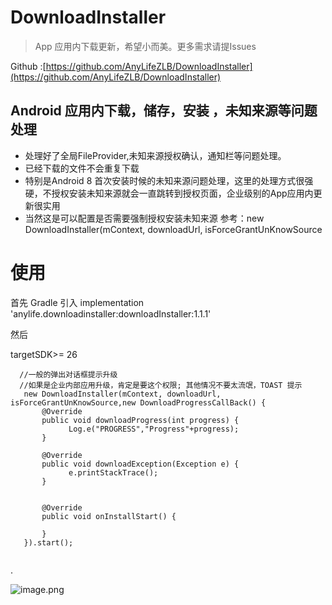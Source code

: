 # DownloadInstaller

>App 应用内下载更新，希望小而美。更多需求请提Issues

Github :[https://github.com/AnyLifeZLB/DownloadInstaller](https://github.com/AnyLifeZLB/DownloadInstaller)


## Android 应用内下载，储存，安装 ，未知来源等问题处理

- 处理好了全局FileProvider,未知来源授权确认，通知栏等问题处理。
- 已经下载的文件不会重复下载
- 特别是Android 8 首次安装时候的未知来源问题处理，这里的处理方式很强硬，不授权安装未知来源就会一直跳转到授权页面，企业级别的App应用内更新很实用
- 当然这是可以配置是否需要强制授权安装未知来源 参考：new DownloadInstaller(mContext, downloadUrl, isForceGrantUnKnowSource


# 使用 
  
  首先 Gradle 引入
  implementation 'anylife.downloadinstaller:downloadInstaller:1.1.1'
  
  然后
  
  targetSDK>= 26
  
  ```
    //一般的弹出对话框提示升级
    //如果是企业内部应用升级，肯定是要这个权限; 其他情况不要太流氓，TOAST 提示
     new DownloadInstaller(mContext, downloadUrl, isForceGrantUnKnowSource,new DownloadProgressCallBack() {
         @Override
         public void downloadProgress(int progress) {
               Log.e("PROGRESS","Progress"+progress);
         }
    
         @Override
         public void downloadException(Exception e) {
               e.printStackTrace();
         }
    

         @Override
         public void onInstallStart() {
    
         }
     }).start();
     
  ```
 
 
 .
 

![image.png](https://upload-images.jianshu.io/upload_images/2376786-88bc9e308207e1e9.png?imageMogr2/auto-orient/strip%7CimageView2/2/w/1240)
